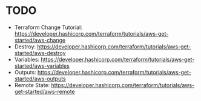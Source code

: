 # TODO

* Terraform Change Tutorial: https://developer.hashicorp.com/terraform/tutorials/aws-get-started/aws-change
* Destroy: https://developer.hashicorp.com/terraform/tutorials/aws-get-started/aws-destroy
* Variables: https://developer.hashicorp.com/terraform/tutorials/aws-get-started/aws-variables
* Outputs: https://developer.hashicorp.com/terraform/tutorials/aws-get-started/aws-outputs 
* Remote State: https://developer.hashicorp.com/terraform/tutorials/aws-get-started/aws-remote